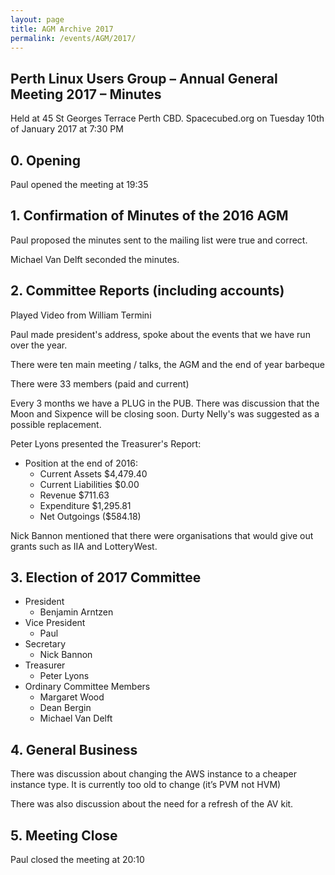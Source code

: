```yaml
---
layout: page
title: AGM Archive 2017
permalink: /events/AGM/2017/
---
```


## Perth Linux Users Group – Annual General Meeting 2017 – Minutes

Held at 45 St Georges Terrace Perth CBD. Spacecubed.org on Tuesday 10th of January 2017 at 7:30 PM

## 0. Opening
Paul opened the meeting at 19:35

## 1. Confirmation of Minutes of the 2016 AGM
Paul proposed the minutes sent to the mailing list were true and correct.

Michael Van Delft seconded the minutes.

## 2. Committee Reports (including accounts)
Played Video from William Termini

Paul made president's address, spoke about the events that we have run over the year.

There were ten main meeting / talks, the AGM and the end of year barbeque

There were 33 members (paid and current)

Every 3 months we have a PLUG in the PUB. There was discussion that the Moon and Sixpence will be closing soon. Durty Nelly's was suggested as a possible replacement.

Peter Lyons presented the Treasurer's Report:

* Position at the end of 2016:
  * Current Assets	$4,479.40
  * Current Liabilities	$0.00
  * Revenue 	$711.63
  * Expenditure	$1,295.81
  * Net Outgoings	($584.18)

Nick Bannon mentioned that there were organisations that would give out grants such as IIA and LotteryWest.

## 3. Election of 2017 Committee

* President
  * Benjamin Arntzen
* Vice President
  * Paul
* Secretary
  * Nick Bannon
* Treasurer
  * Peter Lyons
* Ordinary Committee Members
  * Margaret Wood
  * Dean Bergin
  * Michael Van Delft

## 4. General Business
There was discussion about changing the AWS instance to a cheaper instance type. It is currently too old to change (it’s PVM not HVM)

There was also discussion about the need for a refresh of the AV kit.

## 5. Meeting Close

Paul closed the meeting at 20:10
